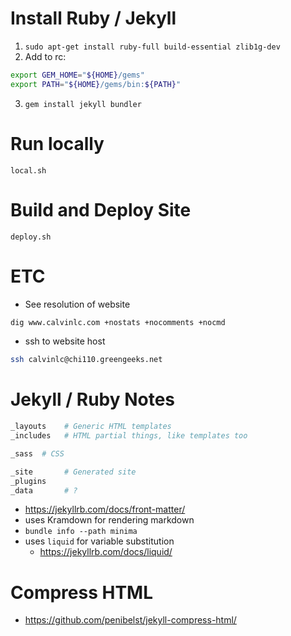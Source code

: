 # Install Ruby / Jekyll
1. `sudo apt-get install ruby-full build-essential zlib1g-dev`
2. Add to rc:
```sh
export GEM_HOME="${HOME}/gems"
export PATH="${HOME}/gems/bin:${PATH}"
```
3. `gem install jekyll bundler`


# Run locally
`local.sh`

# Build and Deploy Site
`deploy.sh`


# ETC
- See resolution of website
```sh
dig www.calvinlc.com +nostats +nocomments +nocmd
```

- ssh to website host
```sh
ssh calvinlc@chi110.greengeeks.net
```

# Jekyll / Ruby Notes
```sh
_layouts    # Generic HTML templates
_includes   # HTML partial things, like templates too

_sass  # CSS

_site       # Generated site
_plugins
_data       # ?


```
- https://jekyllrb.com/docs/front-matter/
- uses Kramdown for rendering markdown
- `bundle info --path minima`
- uses `liquid` for variable substitution
    - https://jekyllrb.com/docs/liquid/


# Compress HTML
- https://github.com/penibelst/jekyll-compress-html/